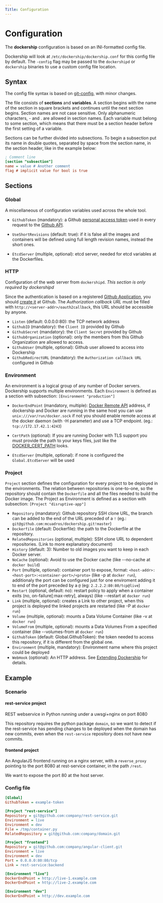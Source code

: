 ```yaml
---
Title: Configuration
---
```


Configuration
=============

The **dockership** configuration is based on an INI-formatted config file.

Dockership will look at `/etc/dockership/dockership.conf` for this config file by default. The `-config` flag may be passed to the `dockershipd` or `dockership` binaries to use a custom config file location.

## Syntax
The config file syntax is based on [git-config](http://git-scm.com/docs/git-config#_syntax), with minor changes.

The file consists of **sections** and **variables**. A section begins with the name of the section in square brackets and continues until the next section begins. Section names are not case sensitive. Only alphanumeric characters, - and . are allowed in section names. Each variable must belong to some section, which means that there must be a section header before the first setting of a variable.

Sections can be further divided into subsections. To begin a subsection put its name in double quotes, separated by space from the section name, in the section header, like in the example below:

```ini
; Comment line
[section "subsection"]
name = value # Another comment
flag # implicit value for bool is true
```


## Sections

### Global

A miscellaneous of configuration variables used across the whole tool.

* `GithubToken` (mandatory): a Github [personal access token](https://github.com/settings/tokens/new) used in every request to the [Github API](https://developer.github.com/).

* `UseShortRevisions` (default: true): if it is false all the images and containers will be defined using full length revision names, instead the short ones.

* `EtcdServer` (multiple, optional): etcd server, needed for etcd variables at the Dockerfiles.


### HTTP

Configuration of the web server from `dockershipd`. *This section is only required by dockershipd*

Since the authentication is based on a registered [Github Application](https://github.com/settings/applications/new), you should [create it](https://github.com/settings/applications/new) at Github. The *Authorization callback URL* must be filled with `http://<server-addr>/oauth2callback`, this URL should be accessible by anyone.

* `Listen` (default: 0.0.0.0:80): the TCP network address
* `GithubID` (mandatory): the `Client ID` provided by Github
* `GithubSecret` (mandatory): the `Client Secret` provided by Github
* `GithubOrganization` (optional): only the members from this Github Organization are allowed to access.
* `GithubUser` (multiple, optional): Github user allowed to access into Dockership
* `GithubRedirectURL` (mandatory): the `Authorization callback URL` configured in Github

### Environment

An environment is a logical group of any number of Docker servers. Dockership supports multiple environments. Each `Environment` is defined as a section with subsection: `[Environment "production"]`

* `DockerEndPoint` (mandatory, multiple): [Docker Remote API](https://docs.docker.com/reference/api/docker_remote_api/) address, if dockership and Docker are running in the same host you can use `unix:///var/run/docker.sock` if not you should enable remote access at the docker daemon (with -H parameter) and use a TCP endpoint. (eg.: `tcp://172.17.42.1:4243`)

* `CertPath` (optional): If you are running Docker with TLS support you must provide the path to your keys files, just like the [DOCKER_CERT_PATH](https://docs.docker.com/articles/https/) looks.

* `EtcdServer` (multiple, optional): if none is configured the `Global.EtcdServer` will be used


### Project

`Project` section defines the configuration for every project to be deployed in the environments. The relation between repositories is one-to-one, so the repository should contain the `Dockerfile` and all the files needed to build the Docker image. The Project as Environment is defined as a section with subsection: `[Project "disruptive-app"]`

* `Repository` (mandatory): Github repository SSH clone URL, the branch can be added to the end of the URL preceded of a `!` (eg.: `git@github.com:mcuadros/dockership.git!master`)
* `Dockerfile` (default: Dockerfile): the path to the Dockerfile at the repository.
* `RelatedRepositories` (optional, multiple): SSH clone URL to dependent repositories. (Link to more explanatory document)
* `History` (default: 3): Number to old images you want to keep in each Docker server. 
* `NoCache` (optional): Avoid to use the Docker cache (like --no-cache at `docker build`)
* `Port` (multiple, optional): container port to expose, format: `<host-addr>:<host-port>:<container-port>/<proto>` (like -p at `docker run`), additionaly the port can be configured just for one enviroment adding it to end of the port preceded by a `@` (eg: `2.2.2.2:80:80/tcp@live`)
* `Restart` (optional, default: no): restart policy to apply when a container exits (no, on-failure[:max-retry], always)  (like --restart at `docker run`)
* `Link` (multiple, optional): creates a Link to other project, when this project is deployed the linked projects are restarted (like -P at `docker run`)
* `Volume` (multiple, optional): mounts a Data Volume Container (like -v at `docker run`)
* `VolumeFrom` (multiple, optional): mounts a Data Volumes From  a specified container (like --volumes-from at `docker run`)
* `GithubToken` (default: Global.GithubToken): the token needed to access this repository, if it is different from the global one.
* `Environment` (multiple, mandatory): Environment name where this project could be deployed
* `WebHook` (optional): An HTTP address. See [Extending Dockership](https://github.com/mcuadros/dockership/blob/master/documentation/extending_dockership.md#web-hooks) for details.

## Example

### Scenario
#### rest-service project
REST webservice in Python running under a uwsgi+nginx on port 8080

This repository requires the python package `domain`, so we want to detect if the rest-service has pending changes to be deployed when the domain has new commits, even when the `rest-service` repository does not have new commits.

#### frontend project
An AngularJS frontend running on a nginx server, with a `reverse_proxy` pointing to the port 8080 at rest-service container, in the path `/rest`.

We want to expose the port 80 at the host server.

### Config file
```ini
[Global]
GithubToken = example-token

[Project "rest-service"]
Repository = git@github.com:company/rest-service.git
Environment = live
Environment = dev
File = /tmp/container.py
RelatedRepository = git@github.com:company/domain.git

[Project "frontend"]
Repository = git@github.com:company/angular-client.git
Environment = live
Environment = dev
Port = 0.0.0.0:80:80/tcp
Link = rest-service:backend

[Environment "live"]
DockerEndPoint = http://live-1.example.com
DockerEndPoint = http://live-2.example.com

[Environment "dev"]
DockerEndPoint = http://dev.example.com
```
